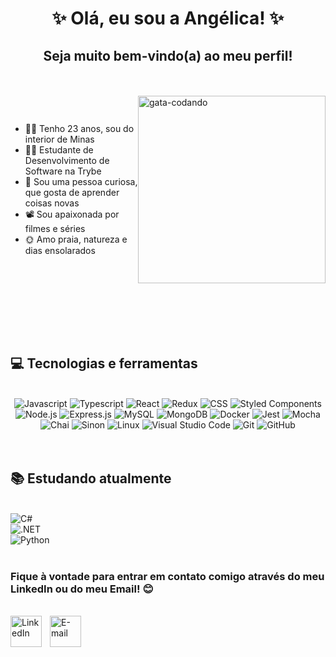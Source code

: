    <div align="center">
     <h1>✨ Olá, eu sou a Angélica! ✨</h1>
     <h2>Seja muito bem-vindo(a) ao meu perfil!</h2>
   </div>

  </br>
  </br>

<div style="display: flex; flex-direction: row; align-items: center; justify-content: space-around;">

 <ul>
    <li>🙋‍♀️ Tenho 23 anos, sou do interior de Minas</li>
    <li>👩‍💻 Estudante de Desenvolvimento de Software na Trybe</li>
    <li>🔎 Sou uma pessoa curiosa, que gosta de aprender coisas novas</li>
    <li>📽 Sou apaixonada por filmes e séries</li>
    <li>🌞 Amo praia, natureza e dias ensolarados</li>
 </ul>

  <div>
    <img width="300px" src="https://media.giphy.com/media/vhsNmFjuN4WDS/giphy.gif"      alt="gata-codando">
  </div>
</div>

  </br>
  </br>
  </br>
  </br>
  </br>

  ## 💻 Tecnologias e ferramentas

  </br>

  <div align="center">
    <img src="https://img.shields.io/badge/JavaScript-F7DF1E?style=for-the-badge&logo=javascript&logoColor=black" alt="Javascript" />
    <img src="https://img.shields.io/badge/TypeScript-007ACC?style=for-the-badge&logo=typescript&logoColor=white" alt="Typescript" />
    <img src="https://img.shields.io/badge/React-61DAFB?style=for-the-badge&logo=react&logoColor=black" alt="React" />
    <img src="https://img.shields.io/badge/Redux-764ABC?style=for-the-badge&logo=redux&logoColor=white" alt="Redux" />
    <img src="https://img.shields.io/badge/CSS3-1572B6?style=for-the-badge&logo=css3&logoColor=white" alt="CSS" />
    <img src="https://img.shields.io/badge/Styled--Components-DB7093?style=for-the-badge&logo=styled-components&logoColor=white" alt="Styled Components" />
    <img src="https://img.shields.io/badge/Node.js-339933?style=for-the-badge&logo=node.js&logoColor=white" alt="Node.js" />
    <img src="https://img.shields.io/badge/Express.js-000000?style=for-the-badge&logo=express&logoColor=white" alt="Express.js" />
    <img src="https://img.shields.io/badge/MySQL-4479A1?style=for-the-badge&logo=mysql&logoColor=white" alt="MySQL" />
    <img src="https://img.shields.io/badge/MongoDB-47A248?style=for-the-badge&logo=mongodb&logoColor=white" alt="MongoDB" />
    <img src="https://img.shields.io/badge/Docker-2496ED?style=for-the-badge&logo=docker&logoColor=white" alt="Docker" />
    <img src="https://img.shields.io/badge/Jest-C21325?style=for-the-badge&logo=jest&logoColor=white" alt="Jest" />
    <img src="https://img.shields.io/badge/Mocha-8D6748?style=for-the-badge&logo=mocha&logoColor=white" alt="Mocha" />
    <img src="https://img.shields.io/badge/Chai-A30701?style=for-the-badge&logo=chai&logoColor=white" alt="Chai" />
    <img src="https://img.shields.io/badge/Sinon-111111?style=for-the-badge&logo=sinon&logoColor=white" alt="Sinon" />
    <img src="https://img.shields.io/badge/Linux-FCC624?style=for-the-badge&logo=linux&logoColor=black" alt="Linux" />
    <img src="https://img.shields.io/badge/Visual_Studio_Code-007ACC?style=for-the-badge&logo=visual-studio-code&logoColor=white" alt="Visual Studio Code" />
    <img src="https://img.shields.io/badge/Git-F05032?style=for-the-badge&logo=git&logoColor=white" alt="Git" />
    <img src="https://img.shields.io/badge/GitHub-181717?style=for-the-badge&logo=github&logoColor=white" alt="GitHub" />
  </div>

  </br>
  </br>


  ## 📚 Estudando atualmente

  <div align="left">
    </br>
    <img src="https://img.shields.io/badge/C%23-239120?style=for-the-badge&logo=c-sharp&logoColor=white" alt="C#" />
    </br>
    <img src="https://img.shields.io/badge/.NET-512BD4?style=for-the-badge&logo=.net&logoColor=white" alt=".NET" />
    </br>
    <img src="https://img.shields.io/badge/Python-3776AB?style=for-the-badge&logo=python&logoColor=white" alt="Python" />
  </div>

  </br>

  ### Fique à vontade para entrar em contato comigo através do meu LinkedIn ou do meu Email! 😊

  </br>

  <div style="display: flex; flex-direction: row; align-items: center; margin-bottom: 6em;">
    <a style="margin-right:10px" href="https://www.linkedin.com/in/angelicapedroso/">
    <img align="left" width="50px" src="https://i.pinimg.com/564x/d1/0f/6f/d10f6f9adab460ace06fb3c2e54bdcf2.jpg" alt="LinkedIn">
  </a>
<a href="mailto:contatoangelicapedroso@gmail.com">
    <img align="left" width="50px" src="https://i.pinimg.com/564x/b6/c0/f4/b6c0f431e46989e768f37b5c559500bc.jpg" alt="E-mail">
  </a>
    </div>
